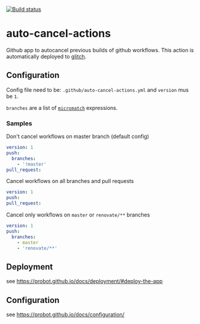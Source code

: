 [![Build status](https://github.com/renovatebot/auto-cancel-actions/workflows/build/badge.svg)](https://github.com/renovatebot/auto-cancel-actions/actions?query=workflow%3Abuild)

# auto-cancel-actions

Github app to autocancel previous builds of github workflows. This action is automatically deployed to [glitch](https://glitch.com/~renovatebot-auto-cancel-actions).

## Configuration

Config file need to be: `.github/auto-cancel-actions.yml` and `version` mus be `1`.

`branches` are a list of [`micromatch`](https://www.npmjs.com/package/micromatch) expressions.

### Samples

Don't cancel workflows on master branch (default config)

```yml
version: 1
push:
  branches:
    - '!master'
pull_request:
```

Cancel workflows on all branches and pull requests

```yml
version: 1
push:
pull_request:
```

Cancel only workflows on `master` or `renovate/**` branches

```yml
version: 1
push:
  branches:
    - master
    - 'renovate/**'
```

## Deployment

see https://probot.github.io/docs/deployment/#deploy-the-app

## Configuration

see https://probot.github.io/docs/configuration/
